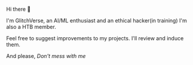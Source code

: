 Hi there 👋

I'm GlitchVerse, an AI/ML enthusiast and an ethical hacker(in training)
I'm also a HTB member.

Feel free to suggest improvements to my projects. I'll review and induce them.

And please, *Don't mess with me*
